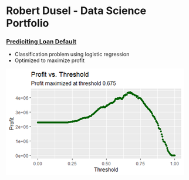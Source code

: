 # Robert Dusel - Data Science Portfolio

### [Prediciting Loan Default](https://github.com/math-junky/Loan_Default_Prediction)
* Classification problem using logistic regression
* Optimized to maximize profit

![](https://github.com/math-junky/Robert_Portfolio/blob/main/images/Max_Profit.png)
